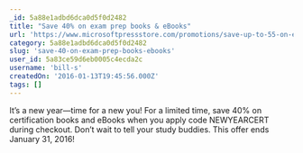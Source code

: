 ```yaml
---
_id: 5a88e1adbd6dca0d5f0d2482
title: "Save 40% on exam prep books & eBooks"
url: 'https://www.microsoftpressstore.com/promotions/save-up-to-55-on-exam-prep-books-ebooks-141071?'
category: 5a88e1adbd6dca0d5f0d2482
slug: 'save-40-on-exam-prep-books-ebooks'
user_id: 5a83ce59d6eb0005c4ecda2c
username: 'bill-s'
createdOn: '2016-01-13T19:45:56.000Z'
tags: []
---
```


It’s a new year—time for a new you! For a limited time, save 40% on certification books and eBooks when you apply code NEWYEARCERT during checkout. Don’t wait to tell your study buddies. This offer ends January 31, 2016!
